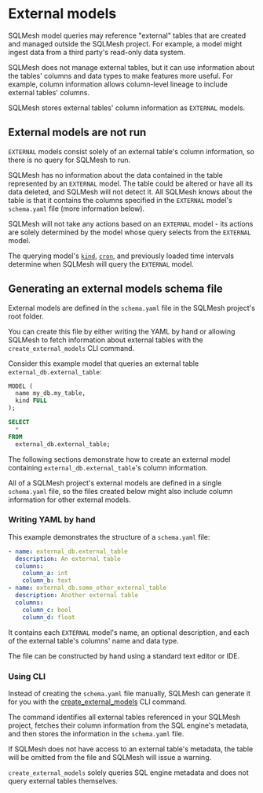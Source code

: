 # External models

SQLMesh model queries may reference "external" tables that are created and managed outside the SQLMesh project. For example, a model might ingest data from a third party's read-only data system.

SQLMesh does not manage external tables, but it can use information about the tables' columns and data types to make features more useful. For example, column information allows column-level lineage to include external tables' columns.

SQLMesh stores external tables' column information as `EXTERNAL` models.

## External models are not run

`EXTERNAL` models consist solely of an external table's column information, so there is no query for SQLMesh to run.

SQLMesh has no information about the data contained in the table represented by an `EXTERNAL` model. The table could be altered or have all its data deleted, and SQLMesh will not detect it. All SQLMesh knows about the table is that it contains the columns specified in the `EXTERNAL` model's `schema.yaml` file (more information below).

SQLMesh will not take any actions based on an `EXTERNAL` model - its actions are solely determined by the model whose query selects from the `EXTERNAL` model.

The querying model's [`kind`](./model_kinds.md), [`cron`](./overview.md#cron), and previously loaded time intervals determine when SQLMesh will query the `EXTERNAL` model.

## Generating an external models schema file

External models are defined in the `schema.yaml` file in the SQLMesh project's root folder.

You can create this file by either writing the YAML by hand or allowing SQLMesh to fetch information about external tables with the `create_external_models` CLI command.

Consider this example model that queries an external table `external_db.external_table`:

```sql
MODEL (
  name my_db.my_table,
  kind FULL
);

SELECT
  *
FROM
  external_db.external_table;
```

The following sections demonstrate how to create an external model containing `external_db.external_table`'s column information.

All of a SQLMesh project's external models are defined in a single `schema.yaml` file, so the files created below might also include column information for other external models.

### Writing YAML by hand

This example demonstrates the structure of a `schema.yaml` file:

```yaml
- name: external_db.external_table
  description: An external table
  columns:
    column_a: int
    column_b: text
- name: external_db.some_other_external_table
  description: Another external table
  columns:
    column_c: bool
    column_d: float
```

It contains each `EXTERNAL` model's name, an optional description, and each of the external table's columns' name and data type.

The file can be constructed by hand using a standard text editor or IDE.

### Using CLI

Instead of creating the `schema.yaml` file manually, SQLMesh can generate it for you with the [create_external_models](../../reference/cli.md#create_external_models) CLI command.

The command identifies all external tables referenced in your SQLMesh project, fetches their column information from the SQL engine's metadata, and then stores the information in the `schema.yaml` file.

If SQLMesh does not have access to an external table's metadata, the table will be omitted from the file and SQLMesh will issue a warning.

`create_external_models` solely queries SQL engine metadata and does not query external tables themselves.
